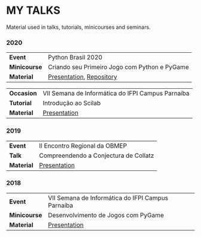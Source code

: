# MY TALKS

Material used in talks, tutorials, minicourses and seminars. 

### 2020

|||
|-|-|
| **Event** | Python Brasil 2020 |
| **Minicourse** | Criando seu Primeiro Jogo com Python e PyGame |
| **Material** | [Presentation](presentations/2020-2020-criando-seu-primeiro-jogo-com-python-e-pygame.pdf), [Repository](https://github.com/jjpaulo2/tutorial-pygame-python-brasil-2020) |

|||
|-|-|
| **Occasion** | VII Semana de Informática do IFPI Campus Parnaíba |
| **Tutorial** | Introdução ao Scilab |
| **Material** | [Presentation](presentations/2020-introducao-ao-scilab.pdf) |

### 2019

|||
|-|-|
| **Event** | II Encontro Regional da OBMEP |
| **Talk** | Compreendendo a Conjectura de Collatz |
| **Material** | [Presentation](presentations/2019-compreendendo-a-conjectura-de-collatz.pdf) |

### 2018

|||
|-|-|
| **Event** | VII Semana de Informática do IFPI Campus Parnaíba |
| **Minicourse** | Desenvolvimento de Jogos com PyGame |
| **Material** | [Presentation](presentations/2018-desenvolvimento-de-jogos-com-pygame.pdf) |
